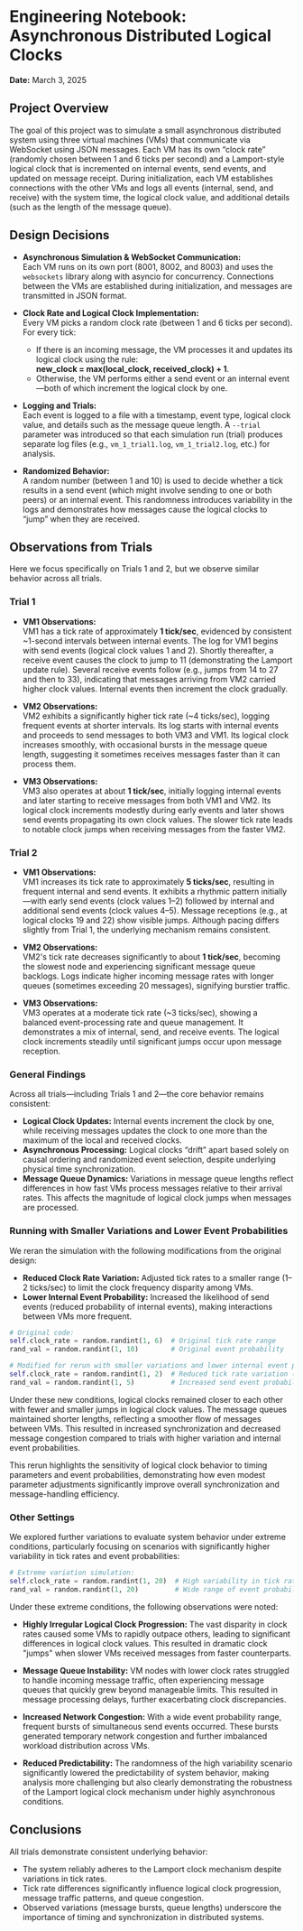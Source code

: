 # Engineering Notebook: Asynchronous Distributed Logical Clocks

**Date:** March 3, 2025

## Project Overview
The goal of this project was to simulate a small asynchronous distributed system using three virtual machines (VMs) that communicate via WebSocket using JSON messages. Each VM has its own “clock rate” (randomly chosen between 1 and 6 ticks per second) and a Lamport-style logical clock that is incremented on internal events, send events, and updated on message receipt. During initialization, each VM establishes connections with the other VMs and logs all events (internal, send, and receive) with the system time, the logical clock value, and additional details (such as the length of the message queue).

## Design Decisions
- **Asynchronous Simulation & WebSocket Communication:**  
  Each VM runs on its own port (8001, 8002, and 8003) and uses the `websockets` library along with asyncio for concurrency. Connections between the VMs are established during initialization, and messages are transmitted in JSON format.

- **Clock Rate and Logical Clock Implementation:**  
  Every VM picks a random clock rate (between 1 and 6 ticks per second). For every tick:
  - If there is an incoming message, the VM processes it and updates its logical clock using the rule:  
    **new_clock = max(local_clock, received_clock) + 1**.
  - Otherwise, the VM performs either a send event or an internal event—both of which increment the logical clock by one.

- **Logging and Trials:**  
  Each event is logged to a file with a timestamp, event type, logical clock value, and details such as the message queue length. A `--trial` parameter was introduced so that each simulation run (trial) produces separate log files (e.g., `vm_1_trial1.log`, `vm_1_trial2.log`, etc.) for analysis.

- **Randomized Behavior:**  
  A random number (between 1 and 10) is used to decide whether a tick results in a send event (which might involve sending to one or both peers) or an internal event. This randomness introduces variability in the logs and demonstrates how messages cause the logical clocks to “jump” when they are received.

## Observations from Trials

Here we focus specifically on Trials 1 and 2, but we observe similar behavior across all trials.

### Trial 1
- **VM1 Observations:**  
  VM1 has a tick rate of approximately **1 tick/sec**, evidenced by consistent ~1-second intervals between internal events. The log for VM1 begins with send events (logical clock values 1 and 2). Shortly thereafter, a receive event causes the clock to jump to 11 (demonstrating the Lamport update rule). Several receive events follow (e.g., jumps from 14 to 27 and then to 33), indicating that messages arriving from VM2 carried higher clock values. Internal events then increment the clock gradually.

- **VM2 Observations:**  
  VM2 exhibits a significantly higher tick rate (~4 ticks/sec), logging frequent events at shorter intervals. Its log starts with internal events and proceeds to send messages to both VM3 and VM1. Its logical clock increases smoothly, with occasional bursts in the message queue length, suggesting it sometimes receives messages faster than it can process them.

- **VM3 Observations:**  
  VM3 also operates at about **1 tick/sec**, initially logging internal events and later starting to receive messages from both VM1 and VM2. Its logical clock increments modestly during early events and later shows send events propagating its own clock values. The slower tick rate leads to notable clock jumps when receiving messages from the faster VM2.

### Trial 2
- **VM1 Observations:**  
  VM1 increases its tick rate to approximately **5 ticks/sec**, resulting in frequent internal and send events. It exhibits a rhythmic pattern initially—with early send events (clock values 1–2) followed by internal and additional send events (clock values 4–5). Message receptions (e.g., at logical clocks 19 and 22) show visible jumps. Although pacing differs slightly from Trial 1, the underlying mechanism remains consistent.

- **VM2 Observations:**  
  VM2's tick rate decreases significantly to about **1 tick/sec**, becoming the slowest node and experiencing significant message queue backlogs. Logs indicate higher incoming message rates with longer queues (sometimes exceeding 20 messages), signifying burstier traffic.

- **VM3 Observations:**  
  VM3 operates at a moderate tick rate (~3 ticks/sec), showing a balanced event-processing rate and queue management. It demonstrates a mix of internal, send, and receive events. The logical clock increments steadily until significant jumps occur upon message reception.

### General Findings
Across all trials—including Trials 1 and 2—the core behavior remains consistent:
- **Logical Clock Updates:** Internal events increment the clock by one, while receiving messages updates the clock to one more than the maximum of the local and received clocks.
- **Asynchronous Processing:** Logical clocks “drift” apart based solely on causal ordering and randomized event selection, despite underlying physical time synchronization.
- **Message Queue Dynamics:** Variations in message queue lengths reflect differences in how fast VMs process messages relative to their arrival rates. This affects the magnitude of logical clock jumps when messages are processed.

### Running with Smaller Variations and Lower Event Probabilities
We reran the simulation with the following modifications from the original design:
- **Reduced Clock Rate Variation:** Adjusted tick rates to a smaller range (1–2 ticks/sec) to limit the clock frequency disparity among VMs.
- **Lower Internal Event Probability:** Increased the likelihood of send events (reduced probability of internal events), making interactions between VMs more frequent.

```python
# Original code:
self.clock_rate = random.randint(1, 6)  # Original tick rate range
rand_val = random.randint(1, 10)        # Original event probability

# Modified for rerun with smaller variations and lower internal event probability:
self.clock_rate = random.randint(1, 2)  # Reduced tick rate variation (1–2 ticks/sec)
rand_val = random.randint(1, 5)         # Increased send event probability (e.g., internal events less likely)
```

Under these new conditions, logical clocks remained closer to each other with fewer and smaller jumps in logical clock values. The message queues maintained shorter lengths, reflecting a smoother flow of messages between VMs. This resulted in increased synchronization and decreased message congestion compared to trials with higher variation and internal event probabilities.

This rerun highlights the sensitivity of logical clock behavior to timing parameters and event probabilities, demonstrating how even modest parameter adjustments significantly improve overall synchronization and message-handling efficiency.

### Other Settings

We explored further variations to evaluate system behavior under extreme conditions, particularly focusing on scenarios with significantly higher variability in tick rates and event probabilities:

```python
# Extreme variation simulation:
self.clock_rate = random.randint(1, 20)  # High variability in tick rate (1-50 ticks/sec)
rand_val = random.randint(1, 20)         # Wide range of event probabilities
```

Under these extreme conditions, the following observations were noted:

- **Highly Irregular Logical Clock Progression:**
  The vast disparity in clock rates caused some VMs to rapidly outpace others, leading to significant differences in logical clock values. This resulted in dramatic clock "jumps" when slower VMs received messages from faster counterparts.

- **Message Queue Instability:**
  VM nodes with lower clock rates struggled to handle incoming message traffic, often experiencing message queues that quickly grew beyond manageable limits. This resulted in message processing delays, further exacerbating clock discrepancies.

- **Increased Network Congestion:**
  With a wide event probability range, frequent bursts of simultaneous send events occurred. These bursts generated temporary network congestion and further imbalanced workload distribution across VMs.

- **Reduced Predictability:**
  The randomness of the high variability scenario significantly lowered the predictability of system behavior, making analysis more challenging but also clearly demonstrating the robustness of the Lamport logical clock mechanism under highly asynchronous conditions.

## Conclusions
All trials demonstrate consistent underlying behavior:
- The system reliably adheres to the Lamport clock mechanism despite variations in tick rates.
- Tick rate differences significantly influence logical clock progression, message traffic patterns, and queue congestion.
- Observed variations (message bursts, queue lengths) underscore the importance of timing and synchronization in distributed systems.

